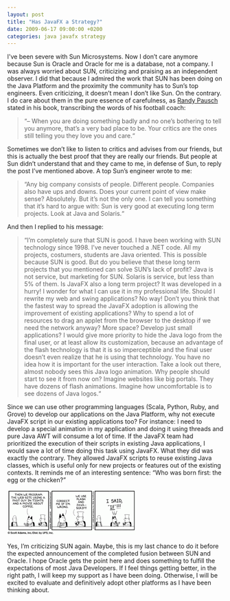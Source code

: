 ```yaml
---
layout: post
title: "Has JavaFX a Strategy?"
date: 2009-06-17 09:00:00 +0200
categories: java javafx strategy
---
```


I've been severe with Sun Microsystems. Now I don’t care anymore because Sun is Oracle and Oracle for me is a database, not a company. I was always worried about SUN, criticizing and praising as an independent observer. I did that because I admired the work that SUN has been doing on the Java Platform and the proximity the community has to Sun’s top engineers. Even criticizing, it doesn’t mean I don’t like Sun. On the contrary. I do care about them in the pure essence of carefulness, as <a href="http://download.srv.cs.cmu.edu/~pausch/">Randy Pausch</a> stated in his book, transcribing the words of his football coach:

> “– When you are doing something badly and no one’s bothering to tell you anymore, that’s a very bad place to be. Your critics are the ones still telling you they love you and care.“

Sometimes we don’t like to listen to critics and advises from our friends, but this is actually the best proof that they are really our friends. But people at Sun didn’t understand that and they came to me, in defense of Sun, to reply the post I’ve mentioned above. A top Sun’s engineer wrote to me:

> “Any big company consists of people. Different people. Companies also have ups and downs. Does your current point of view make sense? Absolutely. But it’s not the only one. I can tell you something that it’s hard to argue with: Sun is very good at executing long term projects. Look at Java and Solaris.“

And then I replied to his message:

> “I’m completely sure that SUN is good. I have been working with SUN technology since 1998. I’ve never touched a .NET code. All my projects, costumers, students are Java oriented. This is possible because SUN is good. But do you believe that these long term projects that you mentioned can solve SUN’s lack of profit? Java is not service, but marketing for SUN. Solaris is service, but less than 5% of them. Is JavaFX also a long term project? It was developed in a hurry! I wonder for what I can use it in my professional life. Should I rewrite my web and swing applications? No way! Don’t you think that the fastest way to spread the JavaFX adoption is allowing the improvement of existing applications? Why to spend a lot of resources to drag an applet from the browser to the desktop if we need the network anyway? More space? Develop just small applications? I would give more priority to hide the Java logo from the final user, or at least allow its customization, because an advantage of the flash technology is that it is so imperceptible and the final user doesn’t even realize that he is using that technology. You have no idea how it is important for the user interaction. Take a look out there, almost nobody sees this Java logo animation. Why people should start to see it from now on? Imagine websites like big portals. They have dozens of flash animations. Imagine how uncomfortable is to see dozens of Java logos.“

Since we can use other programming languages (Scala, Python, Ruby, and Grove) to develop our applications on the Java Platform, why not execute JavaFX script in our existing applications too? For instance: I need to develop a special animation in my application and doing it using threads and pure Java AWT will consume a lot of time. If the JavaFX team had prioritized the execution of their scripts in existing Java applications, I would save a lot of time doing this task using JavaFX. What they did was exactly the contrary. They allowed JavaFX scripts to reuse existing Java classes, which is useful only for new projects or features out of the existing contexts. It reminds me of an interesting sentence: “Who was born first: the egg or the chicken?”

![dilbert-js-joke-300x106.gif](/images/posts/dilbert-js-joke-300x106.gif)

Yes, I’m criticizing SUN again. Maybe, this is my last chance to do it before the expected announcement of the completed fusion between SUN and Oracle. I hope Oracle gets the point here and does something to fulfill the expectations of most Java Developers. If I feel things getting better, in the right path, I will keep my support as I have been doing. Otherwise, I will be excited to evaluate and definitively adopt other platforms as I have been thinking about.
